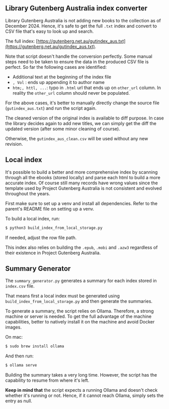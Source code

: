 ## Library Gutenberg Australia index converter

Library Gutenberg Australia is not adding new books to the collection as of December 2024.
Hence, it's safe to get the full `.txt` index and convert to CSV file that's easy to look up
and search.

The full index: [https://gutenberg.net.au/gutindex_aus.txt](https://gutenberg.net.au/gutindex_aus.txt).

Note that script doesn't handle the conversion perfectly. Some manual steps need to be taken to ensure
the data in the produced CSV file is perfect. So far the following cases are identified:

- Additional text at the beginning of the index file
- `, Vol` : ends up appending it to author name
- `htm;, httl, ...`: typo in `.html` url that ends up on `other_url` column. In reality the `other_url` column should never be populated.

For the above cases, it's better to manually directly change the source file (`gutindex_aus.txt`)
and run the script again.

The cleaned version of the original index is available to diff purpose. In case the library
decides again to add new titles, we can simply get the diff the updated version (after some minor cleaning of course).

Otherwise, the `gutindex_aus_clean.csv` will be used without any new revision.

## Local index

It's possible to build a better and more comprehensive index by scanning through all the ebooks (stored locally)
and parse each html to build a more accurate index. Of course still many records have wrong values
since the template used by Project Gutenberg Australia is not consistent and evolved throughout the years.

First make sure to set up a venv and install all dependencies. Refer to the parent's README file
on setting up a venv.

To build a local index, run:

```python
$ python3 build_index_from_local_storage.py
```

If needed, adjust the row file path.

This index also relies on building the `.epub`, `.mobi` and `.azw3` regardless of their existence
in Project Gutenberg Australia.

## Summary Generator

The `summary_generator.py` generates a summary for each index stored in `index.csv` file.

That means first a local index must be generated using `build_index_from_local_storage.py` and
then generate the summaries.

To generate a summary, the script relies on Ollama. Therefore, a strong machine or server is needed.
To get the full advantage of the machine capabilities, better to natively install it on the machine and avoid
Docker images.

On mac:

```bash
$ sudo brew install ollama
```

And then run:

```bash
$ ollama serve
```

Building the summary takes a very long time. However, the script has the capability to
resume from where it's left.

**Keep in mind that** the script expects a running Ollama and doesn't check whether it's running or not.
Hence, if it cannot reach Ollama, simply sets the entry as null.